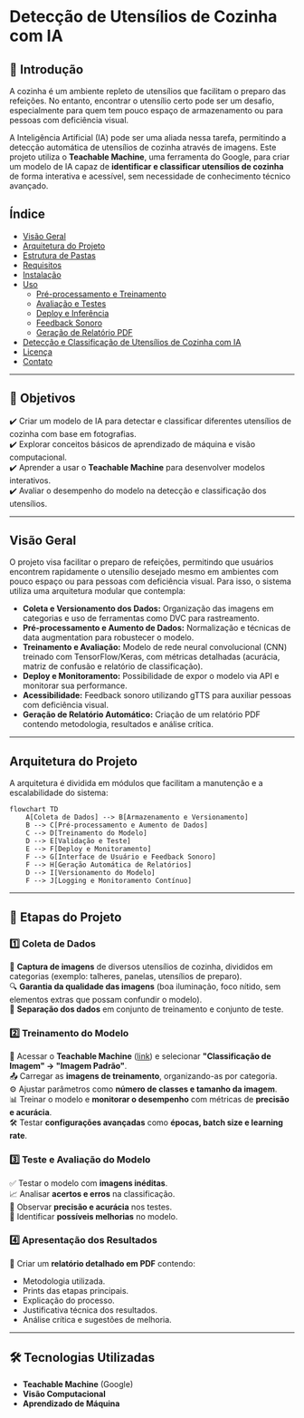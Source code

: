 # Detecção de Utensílios de Cozinha com IA  

## 📌 Introdução  

A cozinha é um ambiente repleto de utensílios que facilitam o preparo das refeições. No entanto, encontrar o utensílio certo pode ser um desafio, especialmente para quem tem pouco espaço de armazenamento ou para pessoas com deficiência visual.  

A Inteligência Artificial (IA) pode ser uma aliada nessa tarefa, permitindo a detecção automática de utensílios de cozinha através de imagens. Este projeto utiliza o **Teachable Machine**, uma ferramenta do Google, para criar um modelo de IA capaz de **identificar e classificar utensílios de cozinha** de forma interativa e acessível, sem necessidade de conhecimento técnico avançado.  

## Índice

- [Visão Geral](#visão-geral)
- [Arquitetura do Projeto](#arquitetura-do-projeto)
- [Estrutura de Pastas](#estrutura-de-pastas)
- [Requisitos](#requisitos)
- [Instalação](#instalação)
- [Uso](#uso)
  - [Pré-processamento e Treinamento](#pré-processamento-e-treinamento)
  - [Avaliação e Testes](#avaliação-e-testes)
  - [Deploy e Inferência](#deploy-e-inferência)
  - [Feedback Sonoro](#feedback-sonoro)
  - [Geração de Relatório PDF](#geração-de-relatório-pdf)
- [Detecção e Classificação de Utensílios de Cozinha com IA](#Detecção-e-Classificação-de-Utensílios-de-Cozinha-com-IA)
- [Licença](#licença)
- [Contato](#contato)

---

## 🎯 Objetivos  

✔️ Criar um modelo de IA para detectar e classificar diferentes utensílios de cozinha com base em fotografias.  
✔️ Explorar conceitos básicos de aprendizado de máquina e visão computacional.  
✔️ Aprender a usar o **Teachable Machine** para desenvolver modelos interativos.  
✔️ Avaliar o desempenho do modelo na detecção e classificação dos utensílios.  

---  

## Visão Geral

O projeto visa facilitar o preparo de refeições, permitindo que usuários encontrem rapidamente o utensílio desejado mesmo em ambientes com pouco espaço ou para pessoas com deficiência visual. Para isso, o sistema utiliza uma arquitetura modular que contempla:

- **Coleta e Versionamento dos Dados:** Organização das imagens em categorias e uso de ferramentas como DVC para rastreamento.
- **Pré-processamento e Aumento de Dados:** Normalização e técnicas de data augmentation para robustecer o modelo.
- **Treinamento e Avaliação:** Modelo de rede neural convolucional (CNN) treinado com TensorFlow/Keras, com métricas detalhadas (acurácia, matriz de confusão e relatório de classificação).
- **Deploy e Monitoramento:** Possibilidade de expor o modelo via API e monitorar sua performance.
- **Acessibilidade:** Feedback sonoro utilizando gTTS para auxiliar pessoas com deficiência visual.
- **Geração de Relatório Automático:** Criação de um relatório PDF contendo metodologia, resultados e análise crítica.

---

## Arquitetura do Projeto

A arquitetura é dividida em módulos que facilitam a manutenção e a escalabilidade do sistema:

```mermaid
flowchart TD
    A[Coleta de Dados] --> B[Armazenamento e Versionamento]
    B --> C[Pré-processamento e Aumento de Dados]
    C --> D[Treinamento do Modelo]
    D --> E[Validação e Teste]
    E --> F[Deploy e Monitoramento]
    F --> G[Interface de Usuário e Feedback Sonoro]
    F --> H[Geração Automática de Relatórios]
    D --> I[Versionamento do Modelo]
    F --> J[Logging e Monitoramento Contínuo]
```
---

## 🚀 Etapas do Projeto  

### 1️⃣ Coleta de Dados  

📸 **Captura de imagens** de diversos utensílios de cozinha, divididos em categorias (exemplo: talheres, panelas, utensílios de preparo).  
🔍 **Garantia da qualidade das imagens** (boa iluminação, foco nítido, sem elementos extras que possam confundir o modelo).  
📂 **Separação dos dados** em conjunto de treinamento e conjunto de teste.  

### 2️⃣ Treinamento do Modelo  

🔗 Acessar o **Teachable Machine** ([link](https://teachablemachine.withgoogle.com)) e selecionar **"Classificação de Imagem" → "Imagem Padrão"**.  
📤 Carregar as **imagens de treinamento**, organizando-as por categoria.  
⚙️ Ajustar parâmetros como **número de classes e tamanho da imagem**.  
📊 Treinar o modelo e **monitorar o desempenho** com métricas de **precisão e acurácia**.  
🛠️ Testar **configurações avançadas** como **épocas, batch size e learning rate**.  

### 3️⃣ Teste e Avaliação do Modelo  

✅ Testar o modelo com **imagens inéditas**.  
📈 Analisar **acertos e erros** na classificação.  
🔎 Observar **precisão e acurácia** nos testes.  
📢 Identificar **possíveis melhorias** no modelo.  

### 4️⃣ Apresentação dos Resultados  

📌 Criar um **relatório detalhado em PDF** contendo:  
- Metodologia utilizada.  
- Prints das etapas principais.  
- Explicação do processo.  
- Justificativa técnica dos resultados.  
- Análise crítica e sugestões de melhoria.  

---  

## 🛠️ Tecnologias Utilizadas  

- **Teachable Machine** (Google)  
- **Visão Computacional**  
- **Aprendizado de Máquina** 